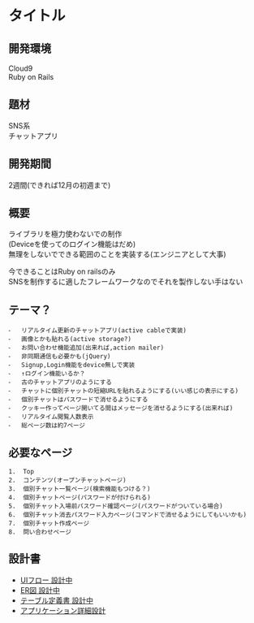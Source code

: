 # タイトル

## 開発環境
Cloud9<br>
Ruby on Rails<br>

## 題材
SNS系<br>
チャットアプリ<br>

## 開発期間
2週間(できれば12月の初週まで)

## 概要
ライブラリを極力使わないでの制作<br>
(Deviceを使ってのログイン機能はだめ)<br>
無理をしないでできる範囲のことを実装する(エンジニアとして大事)<br>

今できることはRuby on railsのみ<br>
SNSを制作するに適したフレームワークなのでそれを製作しない手はない<br>

## テーマ？
	⁃	リアルタイム更新のチャットアプリ(active cableで実装)
	⁃	画像とかも貼れる(active storage?)
	⁃	お問い合わせ機能追加(出来れば,action mailer)
	⁃	非同期通信も必要かも(jQuery)
	⁃	Signup,Login機能をdevice無しで実装
	⁃	↑ログイン機能いるか？
	⁃	古のチャットアプリのようにする
	⁃	チャットに個別チャットの短縮URLを貼れるようにする(いい感じの表示にする)
	⁃	個別チャットはパスワードで消せるようにする
	⁃	クッキー作ってページ開いてる間はメッセージを消せるようにする(出来れば)
	⁃	リアルタイム閲覧人数表示
	⁃	総ページ数は約7ページ

## 必要なページ
	1.	Top
	2.	コンテンツ(オープンチャットページ)
	3.	個別チャット一覧ページ(検索機能もつける？)
	4.	個別チャットページ(パスワードが付けられる)
	5.	個別チャット入場前パスワード確認ページ(パスワードがついている場合)
	6.	個別チャット消去パスワード入力ページ(コマンドで消せるようにしてもいいかも)
	7.	個別チャット作成ページ
	8.	問い合わせページ

## 設計書
- [UIフロー 設計中](https://drive.google.com/file/d/1GRhumUz-r-MlgEBUxIpSpWn9SrSZuAxx/view?usp=sharing)
- [ER図 設計中](https://drive.google.com/file/d/1CpLS-h0tddDMVFHBRL-BsMsqY95NrjDv/view?usp=sharing)
- [テーブル定義書 設計中](https://docs.google.com/spreadsheets/d/15r1bQr1rk0HGHscAVaCcneYCPBLNRssIJRbD6BakSJY/edit?usp=sharing)
- [アプリケーション詳細設計](https://docs.google.com/spreadsheets/d/1Dm4A9WqMY2m-m8zq39UKyfJfodkVM6JAg4AzsYHLw7Y/edit?usp=sharing)